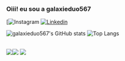### Oiii! eu sou a galaxieduo567

[![Instagram](https://img.shields.io/badge/Instagram-E4405F?style=for-the-badge&logo=instagram&logoColor=white)
[![Linkedin](https://img.shields.io/badge/LinkedIn-0077B5?style=for-the-badge&logo=linkedin&logoColor=white)](https://www.linkedin.com/in/)

![galaxieduo567's GitHub stats](https://github-readme-stats.vercel.app/api?username=galaxieduo567&show_icons=true&theme=radical)
![Top Langs](https://github-readme-stats.vercel.app/api/top-langs/?username=galaxieduo567&hide_progress=truet&langs_count=16&theme=radical)


<div style="diisplay:inline_block"><br/><img align="center"src="https://img.shields.io/badge/HTML5-E34F26?style=for-the-badge&logo=html5&logoColor=white"/><img align="center"src="https://img.shields.io/badge/CSS3-1572B6?style=for-the-badge&logo=css3&logoColor=white"/>
  <img align="center"src="https://img.shields.io/badge/JavaScript-F7DF1E?style=for-the-badge&logo=javascript&logoColor=black"/></div>
